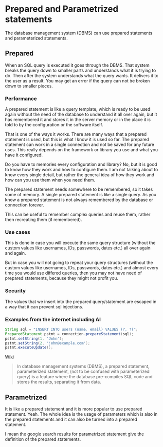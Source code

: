 # Prepared and Parametrized statements

The database management system (DBMS) can use prepared statements and
parameterized statements.

## Prepared
When an SQL query is executed it goes through the DBMS. That system breaks the
query down to smaller parts and understands what it is trying to do.
Then after the system understands what the query wants. It delivers it to the
user as a result. You may get an error if the query can not be broken down to smaller
pieces.

### Performance
A prepared statement is like a query template, which is ready to be used again without
the need of the database to understand it all over again, but it has remembered it and stores
it in the server memory or in the place it is told to by the configuration or the software itself. 

That is one of the ways it works. There are many ways that a prepared statement is used, but 
this is what I know it is used so far. The prepared statement can work in a single connection and
not be saved for any future uses.
This really depends on the framework or library you use and what you have it configured.

Do you have to memories every configuration and library? No, but it is good to know
how they work and how to configure them. I am not talking about to know every single
detail, but rather the general idea of how they work and how can you use them when you need them.

The prepared statement needs somewhere to be remembered, so it takes some of memory.
A single prepared statement is like a single query.
As you know a prepared statement is not always remembered by the database or connection forever.

This can be useful to remember complex queries and reuse them, rather then recreating them (if remembered).

### Use cases
This is done in case you will execute the same query structure 
(without the custom values like usernames, IDs, passwords, dates etc.) all over again and again.

But in case you will not going to repeat your query structures 
(without the custom values like usernames, IDs, passwords, dates etc.) and almost every time
you would use differed queries, then you may not have need of prepared statements, because they
might not profit you.

### Security
The values that we insert into the prepared query/statement are escaped in a way that it can
prevent sql injections.


### Examples from the internet including AI
```java
String sql = "INSERT INTO users (name, email) VALUES (?, ?)";
PreparedStatement pstmt = connection.prepareStatement(sql);
pstmt.setString(1, "John");
pstmt.setString(2, "john@example.com");
pstmt.executeUpdate();
```

<a href="https://en.wikipedia.org/wiki/Prepared_statement">Wiki</a>

>In database management systems (DBMS), a prepared statement, parameterized statement, 
>(not to be confused with parameterized query) is a feature where the database pre-compiles 
>SQL code and stores the results, separating it from data.


## Parametrized

It is like a prepared statement and it is more popular to use prepared statement.
Yeah. The whole idea is the usage of parameters which is also in the prepared statements
and it can also be turned into a prepared statement.

I mean the google search results for parametrized statement give the definition of the prepared statements.
